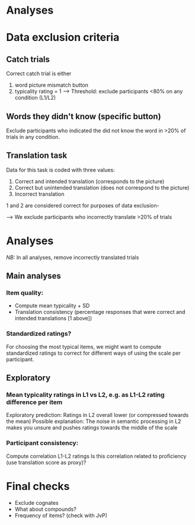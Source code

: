 Analyses
========

Data exclusion criteria
=======================

Catch trials
---------------

Correct catch trial is either
1. word picture mismatch button
2. typicality rating = 1
--> Threshold: exclude participants <80% on any condition (L1/L2)


Words they didn't know (specific button)
------------------------------------------

Exclude participants who indicated the did not know the word in >20% of trials
in any condition.


Translation task
-----------------

Data for this task is coded with three values:
1) Correct and intended translation (corresponds to the picture)
2) Correct but unintended translation (does not correspond to the picture)
3) Incorrect translation

1 and 2 are considered correct for purposes of data exclusion-

--> We exclude participants who incorrectly translate >20% of trials


Analyses
========

*NB:*
In all analyses, remove incorrectly translated trials


Main analyses
-------------

### Item quality:

- Compute mean typicality + SD
- Translation consistency (percentage responses that were correct and intended
  translations [1 above])


### Standardized ratings?

For choosing the most typical items, we might want to compute standardized
ratings to correct for different ways of using the scale per participant.


Exploratory
-----------

### Mean typicality ratings in L1 vs L2, e.g. as L1-L2 rating difference per item

Exploratory prediction:
Ratings in L2 overall lower (or compressed towards the mean)
Possible explanation:
The noise in semantic processing in L2 makes you unsure and pushes ratings 
towards the middle of the scale


### Participant consistency:

Compute correlation L1-L2 ratings
Is this correlation related to proficiency (use translation score as proxy)?


Final checks
============

- Exclude cognates
- What about compounds?
- Frequency of items? (check with JvP)
